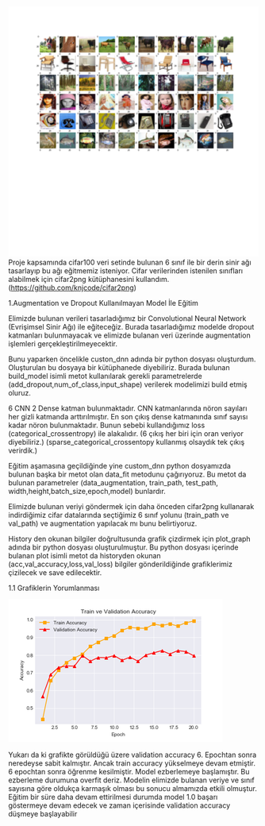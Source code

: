 
![](https://github.com/burakbaga/cifar100-custommodel/blob/master/classes.png)
Proje kapsamında cifar100 veri setinde bulunan 6 sınıf ile bir derin sinir ağı tasarlayıp bu ağı eğitmemiz isteniyor. Cifar verilerinden istenilen sınıfları alabilmek için cifar2png kütüphanesini kullandım. (https://github.com/knjcode/cifar2png)

1.Augmentation ve Dropout Kullanılmayan Model İle Eğitim

Elimizde bulunan verileri tasarladığımız bir Convolutional Neural Network (Evrişimsel Sinir Ağı) ile eğiteceğiz. Burada tasarladığımız modelde dropout katmanları bulunmayacak ve elimizde bulanan veri üzerinde augmentation işlemleri gerçekleştirilmeyecektir.

Bunu yaparken öncelikle custon_dnn adında bir python dosyası oluşturdum. Oluşturulan bu dosyaya bir kütüphanede diyebiliriz. Burada bulunan build_model isimli metot kullanılarak gerekli parametrelerde (add_dropout,num_of_class,input_shape) verilerek modelimizi build etmiş oluruz. 

6 CNN 2 Dense katman bulunmaktadır. CNN katmanlarında nöron sayıları her gizli katmanda arttırılmıştır. En son çıkış dense katmanında sınıf sayısı kadar nöron bulunmaktadır. Bunun sebebi kullandığımız loss (categorical_crossentropy) ile alakalıdır.  (6 çıkış her biri için oran veriyor diyebiliriz.) (sparse_categorical_crossentopy kullanmış olsaydık tek çıkış verirdik.)

Eğitim aşamasına geçildiğinde yine custom_dnn python dosyamızda bulunan başka bir metot olan data_fit metodunu çağırıyoruz. Bu metot da bulunan parametreler (data_augmentation, train_path, test_path, width,height,batch_size,epoch,model) bunlardır. 

Elimizde bulunan veriyi göndermek için daha önceden cifar2png kullanarak indirdiğimiz cifar datalarında seçtiğimiz 6 sınıf yolunu (train_path ve val_path) ve augmentation yapılacak mı bunu belirtiyoruz.

History den okunan bilgiler doğrultusunda grafik çizdirmek için plot_graph adında bir python dosyası oluşturulmuştur. Bu python dosyası içerinde bulanan plot isimli metot da historyden okunan (acc,val_accuracy,loss,val_loss) bilgiler gönderildiğinde grafiklerimiz çizilecek ve save edilecektir.

1.1 Grafiklerin Yorumlanması 

![Şekil 8 1.Model Train ve Validation Accuracy](https://github.com/burakbaga/cifar100-custommodel/blob/master/grafikler/1.K%C4%B1s%C4%B1m%20(Basit%20Model)_accuracy.png)

Yukarı da ki grafikte görüldüğü üzere validation accuracy 6. Epochtan sonra neredeyse sabit kalmıştır. Ancak train accuracy yükselmeye devam etmiştir. 6 epochtan sonra öğrenme kesilmiştir. Model ezberlemeye başlamıştır. Bu ezberleme durumuna overfit deriz. Modelin elimizde bulanan veriye ve sınıf sayısına göre oldukça karmaşık olması bu sonucu almamızda etkili olmuştur. Eğitim bir süre daha devam ettirilmesi durumda model 1.0 başarı göstermeye devam edecek ve zaman içerisinde validation accuracy düşmeye başlayabilir

















